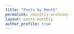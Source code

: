 ```yaml
---
title: "Posts by Month"
permalink: /monthly-archive/
layout: posts-monthly
author_profile: true
---
```

